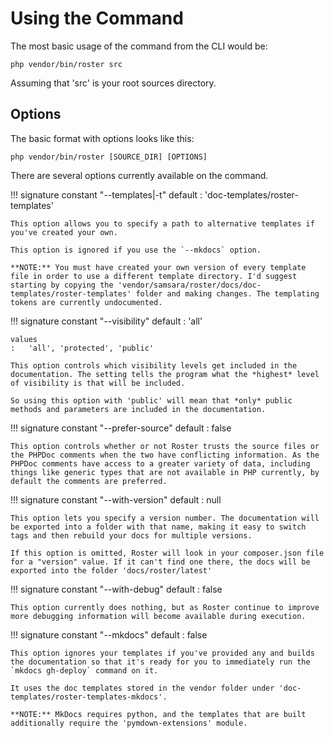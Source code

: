 # Using the Command

The most basic usage of the command from the CLI would be:

`php vendor/bin/roster src`

Assuming that 'src' is your root sources directory.

## Options

The basic format with options looks like this:

`php vendor/bin/roster [SOURCE_DIR] [OPTIONS]`

There are several options currently available on the command.

!!! signature constant "--templates|-t"
    default
    :   'doc-templates/roster-templates'

    This option allows you to specify a path to alternative templates if you've created your own.

    This option is ignored if you use the `--mkdocs` option.

    **NOTE:** You must have created your own version of every template file in order to use a different template directory. I'd suggest starting by copying the 'vendor/samsara/roster/docs/doc-templates/roster-templates' folder and making changes. The templating tokens are currently undocumented.

!!! signature constant "--visibility"
    default
    :   'all'

    values
    :   'all', 'protected', 'public'

    This option controls which visibility levels get included in the documentation. The setting tells the program what the *highest* level of visibility is that will be included.

    So using this option with 'public' will mean that *only* public methods and parameters are included in the documentation.

!!! signature constant "--prefer-source"
    default
    :   false

    This option controls whether or not Roster trusts the source files or the PHPDoc comments when the two have conflicting information. As the PHPDoc comments have access to a greater variety of data, including things like generic types that are not available in PHP currently, by default the comments are preferred.

!!! signature constant "--with-version"
    default
    :   null

    This option lets you specify a version number. The documentation will be exported into a folder with that name, making it easy to switch tags and then rebuild your docs for multiple versions.

    If this option is omitted, Roster will look in your composer.json file for a "version" value. If it can't find one there, the docs will be exported into the folder 'docs/roster/latest'

!!! signature constant "--with-debug"
    default
    :   false

    This option currently does nothing, but as Roster continue to improve more debugging information will become available during execution.

!!! signature constant "--mkdocs"
    default
    :   false

    This option ignores your templates if you've provided any and builds the documentation so that it's ready for you to immediately run the `mkdocs gh-deploy` command on it.

    It uses the doc templates stored in the vendor folder under 'doc-templates/roster-templates-mkdocs'.

    **NOTE:** MkDocs requires python, and the templates that are built additionally require the 'pymdown-extensions' module.